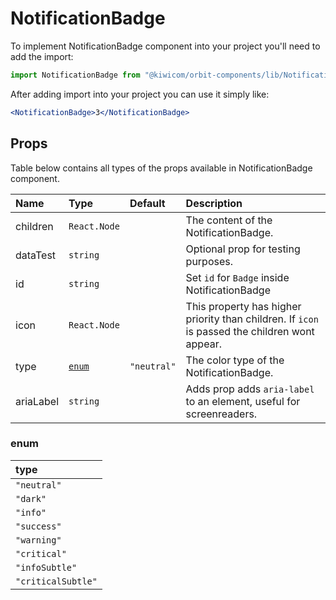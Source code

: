 # NotificationBadge

To implement NotificationBadge component into your project you'll need to add the import:

```jsx
import NotificationBadge from "@kiwicom/orbit-components/lib/NotificationBadge";
```

After adding import into your project you can use it simply like:

```jsx
<NotificationBadge>3</NotificationBadge>
```

## Props

Table below contains all types of the props available in NotificationBadge component.

| Name      | Type            | Default     | Description                                                                                    |
| :-------- | :-------------- | :---------- | :--------------------------------------------------------------------------------------------- |
| children  | `React.Node`    |             | The content of the NotificationBadge.                                                          |
| dataTest  | `string`        |             | Optional prop for testing purposes.                                                            |
| id        | `string`        |             | Set `id` for `Badge` inside NotificationBadge                                                  |
| icon      | `React.Node`    |             | This property has higher priority than children. If `icon` is passed the children wont appear. |
| type      | [`enum`](#enum) | `"neutral"` | The color type of the NotificationBadge.                                                       |
| ariaLabel | `string`        |             | Adds prop adds `aria-label` to an element, useful for screenreaders.                           |

### enum

| type               |
| :----------------- |
| `"neutral"`        |
| `"dark"`           |
| `"info"`           |
| `"success"`        |
| `"warning"`        |
| `"critical"`       |
| `"infoSubtle"`     |
| `"criticalSubtle"` |
